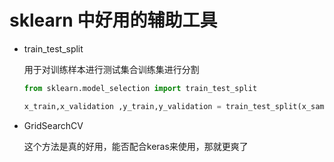 # sklearn 中好用的辅助工具

- train_test_split

  用于对训练样本进行测试集合训练集进行分割

  ```python
  from sklearn.model_selection import train_test_split
  
  x_train,x_validation ,y_train,y_validation = train_test_split(x_sample,y_sample,train_size=0.*,random_state = 100)
  ```

- GridSearchCV

  这个方法是真的好用，能否配合keras来使用，那就更爽了

  

